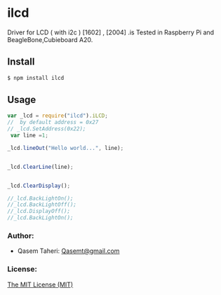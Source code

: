 # ilcd
Driver for LCD ( with i2c )  [1602] , [2004] .is Tested in Raspberry Pi and BeagleBone,Cubieboard A20.
## Install
````bash
$ npm install ilcd
````

## Usage
````javascript
var _lcd = require("ilcd").iLCD;
//  by default address = 0x27
// _lcd.SetAddress(0x22);
 var line =1;

_lcd.lineOut("Hello world...", line);


_lcd.ClearLine(line);


_lcd.ClearDisplay();

//_lcd.BackLightOn();
//_lcd.BackLightOff();
//_lcd.DisplayOff();
//_lcd.BackLightOn();


````


### Author:

* Qasem Taheri: Qasemt@gmail.com


### License:
 [The MIT License (MIT)](http://opensource.org/licenses/MIT)